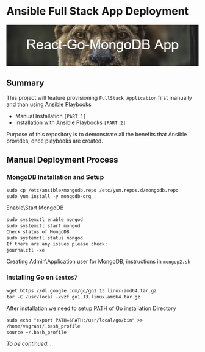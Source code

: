 <p align="center">

# Ansible Full Stack App Deployment

  <img width="650"  src="banner.png" alt="Material Bread logo">

</p>

## Summary

This project will feature provisioning `FullStack Application` first manually and than using [Ansible Playbooks](https://docs.ansible.com/ansible/latest/user_guide/playbooks_intro.html)

- Manual Installation `[PART 1]`
- Installation with Ansible Playbooks `[PART 2]`

Purpose of this repository is to demonstrate all the benefits that Ansible provides, once playbooks are created.

## Manual Deployment Process

### [MongoDB](https://www.mongodb.com/docs/) Installation and Setup

```
sudo cp /etc/ansible/mongodb.repo /etc/yum.repos.d/mongodb.repo
sudo yum install -y mongodb-org
```

Enable\Start MongoDB

```
sudo systemctl enable mongod
sudo systemctl start mongod
Check status of MongoDB
sudo systemctl status mongod
If there are any issues please check:
journalctl -xe
```

Creating Admin\Application user for MongoDB, instructions in `mongop2.sh`

### Installing Go on `Centos7`

```
wget https://dl.google.com/go/go1.13.linux-amd64.tar.gz
tar -C /usr/local -xvzf go1.13.linux-amd64.tar.gz
```

After installation we need to setup PATH of [Go](https://computingforgeeks.com/install-go-golang-on-centos-rhel-linux/) installation Directory

```
sudo echo "export PATH=$PATH:/usr/local/go/bin" >> /home/vagrant/.bash_profile
source ~/.bash_profile
```

_To be continued...._
